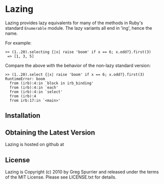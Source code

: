 # Lazing
Lazing provides lazy equivalents for many of the methods in Ruby's standard
`Enumerable` module.  The lazy variants all end in 'ing', hence the name.

For example:

    >> (1..20).selecting {|x| raise 'boom' if x == 6; x.odd?}.first(3)
     => [1, 3, 5]

Compare the above with the behavior of the non-lazy standard version:

    >> (1..20).select {|x| raise 'boom' if x == 6; x.odd?}.first(3)
    RuntimeError: boom
      from (irb):4:in `block in irb_binding'
      from (irb):4:in `each'
      from (irb):4:in `select'
      from (irb):4
      from irb:17:in `<main>'

## Installation

## Obtaining the Latest Version
Lazing is hosted on github at

## License
Lazing is Copyright (c) 2010 by Greg Spurrier and released under the terms of
the MIT License. Please see LICENSE.txt for details.



